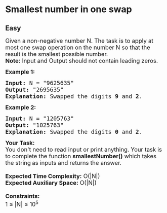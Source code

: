 # Smallest number in one swap
## Easy 
<div class="problem-statement">
                <p></p><p><span style="font-size:18px">Given a non-negative number N. The task is to apply at most one swap operation on the number N so that the result is the smallest possible number.<br>
<strong>Note:</strong> Input and Output should not contain leading zeros.</span></p>

<p><span style="font-size:18px"><strong>Example 1:</strong></span></p>

<pre><span style="font-size:18px"><strong>Input:</strong> N = "9625635"
<strong>Output:</strong> "2695635"
<strong>Explanation:</strong> Swapped the digits <strong>9</strong> and <strong>2</strong>.</span></pre>

<p><span style="font-size:18px"><strong>Example 2:</strong></span></p>

<pre><span style="font-size:18px"><strong>Input: </strong>N = "1205763"
<strong>Output: </strong>"1025763"
<strong>Explanation: </strong>Swapped the digits <strong>0</strong> and <strong>2</strong>.
</span></pre>

<p><span style="font-size:18px"><strong>Your Task:&nbsp;&nbsp;</strong><br>
You don't need to read input or print anything. Your task is to complete the function&nbsp;<strong>smallestNumber()</strong>&nbsp;which takes the string<strong>&nbsp;</strong>as inputs and returns the&nbsp;answer.<br>
<br>
<strong>Expected Time Complexity:</strong>&nbsp;O(|N|)<br>
<strong>Expected Auxiliary Space:</strong>&nbsp;O(|N|)<br>
<br>
<strong>Constraints:</strong><br>
1 ≤ |N| ≤ 10<sup>5</sup></span></p>
 <p></p>
            </div>